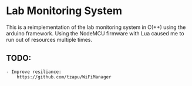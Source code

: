 # Lab Monitoring System

This is a reimplementation of the lab monitoring system in C(++) using the arduino framework. Using the NodeMCU firmware with Lua caused me to run out of resources multiple times.


## TODO:
    - Improve resiliance:
        https://github.com/tzapu/WiFiManager
    